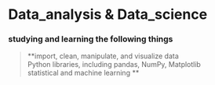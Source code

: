 # Data_analysis & Data_science

### studying and learning  the following things 

> **import, clean, manipulate, and visualize data  
Python libraries, including pandas, NumPy, Matplotlib   
 statistical and machine learning  **
 

